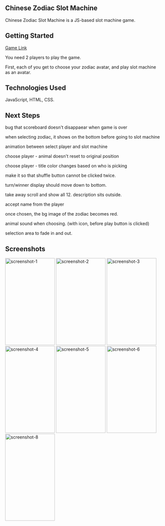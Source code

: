 ## Chinese Zodiac Slot Machine
Chinese Zodiac Slot Machine is a JS-based slot machine game.

## Getting Started
<p><a href="https://chinese-zodiac-slot-machine.surge.sh/">Game Link</a></p>
<p>You need 2 players to play the game. </p>
<p>First, each of you get to choose your zodiac avatar, and play slot machine as an avatar. </p>

## Technologies Used 
JavaScript, HTML, CSS.

## Next Steps
<p> bug that scoreboard doesn't disappaear when game is over </p>
<p> when selecting zodiac, it shows on the bottom before going to slot machine </p>
<p> animation between select player and slot machine </p>
<p> choose player - animal doesn't reset to original position </p>
<p> choose player - title color changes based on who is picking </p>
<p> make it so that shuffle button cannot be clicked twice. </p>
<p> turn/winner display should move down to bottom. </p>
<p> take away scroll and show all 12. description sits outside. </p>
<p> accept name from the player </p>
<p> once chosen, the bg image of the zodiac becomes red. </p>
<p> animal sound when choosing. (with icon, before play button is clicked) </p>
<p> selection area to fade in and out. </p>

## Screenshots
<img src="https://i.imgur.com/TGwyUzE.png" width="160px" height="280x" alt="screenshot-1">
<img src="https://i.imgur.com/u6XYpsE.png" width="160px" height="280x" alt="screenshot-2">
<img src="https://i.imgur.com/1i1WnUs.png" width="160px" height="280x" alt="screenshot-3">
<img src="https://i.imgur.com/nxs5Zql.png" width="160px" height="280x" alt="screenshot-4">
<img src="https://i.imgur.com/0ixlB7g.png" width="160px" height="280x" alt="screenshot-5">
<img src="https://i.imgur.com/5KVJ9TS.png" width="160px" height="280x" alt="screenshot-6">
<img src="https://i.imgur.com/20xoS4G.png" width="160px" height="280x" alt="screenshot-8">


